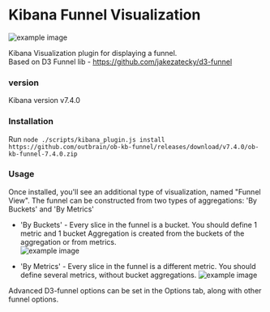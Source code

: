 # Kibana Funnel Visualization

![example image](https://raw.githubusercontent.com/outbrain/ob-kb-funnel/master/docs/image1.png)

Kibana Visualization plugin for displaying a funnel.   
Based on D3 Funnel lib - https://github.com/jakezatecky/d3-funnel   

### version
Kibana version v7.4.0   

### Installation
Run `node ./scripts/kibana_plugin.js install https://github.com/outbrain/ob-kb-funnel/releases/download/v7.4.0/ob-kb-funnel-7.4.0.zip`

### Usage
Once installed, you'll see an additional type of visualization, named "Funnel View". 
The funnel can be constructed from two types of aggregations: 'By Buckets' and 'By Metrics'

* 'By Buckets' - Every slice in the funnel is a bucket. You should define 1 metric and 1 bucket Aggregation
is created from the buckets of the aggregation or from metrics.  
![example image](https://raw.githubusercontent.com/outbrain/ob-kb-funnel/master/docs/funnel-buckets.png)

* 'By Metrics' - Every slice in the funnel is a different metric. You should define several metrics, without bucket aggregations.
![example image](https://raw.githubusercontent.com/outbrain/ob-kb-funnel/master/docs/funnel-metrics.png)

Advanced D3-funnel options can be set in the Options tab, along with other funnel options.

